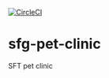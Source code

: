 [![CircleCI](https://dl.circleci.com/status-badge/img/gh/UED094/sfg-pet-clinic/tree/main.svg?style=svg)](https://dl.circleci.com/status-badge/redirect/gh/UED094/sfg-pet-clinic/tree/main)
# sfg-pet-clinic
SFT pet clinic